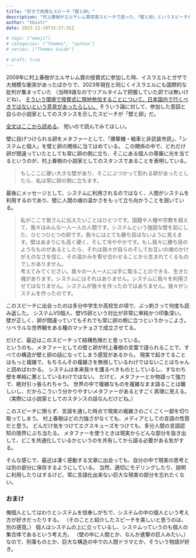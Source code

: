 ```yaml
---
title: "好きで危険なスピーチ「壁と卵」"
description: "村上春樹がエルサレム賞受賞スピーチで語った、「壁と卵」というスピーチが好きですというお話"
author: "tbistr"
date: 2023-12-18T15:27:31Z

# tags: ["emoji"]
# categories: ["themes", "syntax"]
# series: ["Themes Guide"]

# draft: true
---
```


2009年に村上春樹がエルサレム賞の授賞式に参加した時、イスラエルとガザで大規模な衝突があったばかりで、2023年現在と同じくイスラエルにも国際的な批判が集まっていた
（当時9歳なのでリアルタイムで把握していた訳では無いけどね）。
[そういう環境で授賞式に現地参加することについて、日本国内で行くべきではないという意見があったらしい。](https://www.jiji.com/jc/v2?id=murakami-haruki_17)
そういう論に対して、参加した意図と自らの小説家としてのスタンスを示したスピーチが「壁と卵」だ。

[全文はここから読める](https://murakami-haruki-times.com/jerusalemprize/)。
短いので読んでみてほしい。

壁に投げつけられる卵をメタファーとして、「爆撃機・戦車と非武装市民」、「システムと個人」を壁と卵の関係に当てはめている。
この関係の中で、どれだけ卵が間違っていたとしても常に卵の側に立ち、そこにある個人の尊厳に光を当てるというのが、村上春樹の小説家としてのスタンスであることを表明している。

> もしここに硬い大きな壁があり、そこにぶつかって割れる卵があったとしたら、私は常に卵の側に立ちます。

最後にメッセージとして、システムに利用されるのではなく、人間がシステムを利用するのであり、壁に人間の魂の温かさをもって立ち向かうことを説いている。

> 私がここで皆さんに伝えたいことはひとつです。国籍や人種や宗教を超えて、我々はみんな一人一人の人間です。システムという強固な壁を前にした、ひとつひとつの卵です。我々にはとても勝ち目はないように見えます。壁はあまりにも高く硬く、そして冷ややかです。もし我々に勝ち目のようなものがあるとしたら、それは我々が自らのそしてお互いの魂のかけがえのなさを信じ、その温かみを寄せ合わせることから生まれてくるものでしかありません。  
> 考えてみてください。我々の一人一人には手に取ることのできる、生きた魂があります。システムにはそれはありません。システムに我々を利用させてはなりません。システムが我々を作ったのではありません。我々がシステムを作ったのです。

このスピーチに出会ったのは多分中学生か高校生の頃で、ぶっ刺さって何度も読み返した。
システムVS個人、壁VS卵という対比が非常に単純かつ印象深い。
壁が正しく、卵が間違っていてもそれでも常に卵の側に立つというかっこよさ。
リベラルな世界観をある種のマッチョさで成立させてる。

だけど、最近はこのスピーチって結構危険だと思っている。  
というのも、メタファーとしての壁と卵が村上春樹の言葉で語られることで、すべての構造が壁と卵の話になってしまう感覚があるから。
現実で起きてることはもっと複雑で、もちろんその複雑さを無視しているわけではないことはちゃんと読めばわかる。
システムは本来我々を護るべきものとしているし、すなわち壁を単純に悪としているわけではない。
だけど、メタファーとか物語って強力で、絶対引っ張られちゃう。
世界の中で複雑なものを複雑なまま語ることは難しいし、だからこういう分かりやすいメタファーがあるとすごく真理に見える。
（実際には小説家としてのスタンスの話なんだけどね。）

このスピーチに限らず、言語を通した時点で現実の複雑さのごくごく一部を切り取ってしまう。
村上春樹ほどの力強さがなくても、メディアとしての言語の性質だと思う。
どんだけ気をつけてエクスキューズをつけても、多分人間の言語認知の限界にぶち当たる。
メタファーを使うときは現実からどんな部分を抜き出して、どこを共通化しているかというのを共有してから語る必要がある気がする。

そんな感じで、最近は凄く感動する文章に出会っても、自分の中で現実の思考とは別の部分に保存するようにしている。
当然、適切にモデリングしたり、説明に利用したりはするけど、常に言語化出来ない巨大な現実の部分を忘れたくない。

### おまけ

俺個人としてはわりとシステムを信奉しがちで、システムの中の個人という考え方が好きだったりする。
（そのことと紹介したスピーチを美しいと思うのは、別の感覚。）
個人はシステムの上に立っているし、システムっていうのも個人の集合体であるという考え方。
（壁の中に人間とか、なんか進撃の巨人みたい。）
なので、刑事ものとか、巨大な構造の中での人間ドラマとか、そういう物語が好き。
